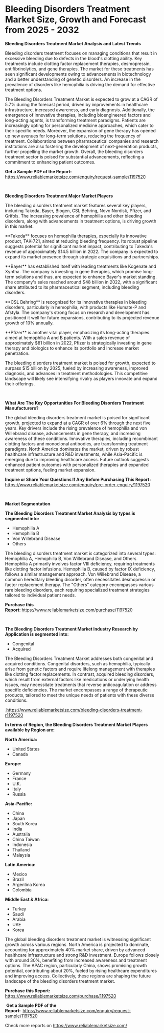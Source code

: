 <p><h1>Bleeding Disorders Treatment Market Size, Growth and Forecast from 2025 - 2032</h1></p><p><strong>Bleeding Disorders Treatment Market Analysis and Latest Trends</strong></p>
<p><p>Bleeding disorders treatment focuses on managing conditions that result in excessive bleeding due to defects in the blood's clotting ability. Key treatments include clotting factor replacement therapies, desmopressin, antifibrinolytics, and gene therapies. The market for these treatments has seen significant developments owing to advancements in biotechnology and a better understanding of genetic disorders. An increase in the prevalence of disorders like hemophilia is driving the demand for effective treatment options. </p><p>The Bleeding Disorders Treatment Market is expected to grow at a CAGR of 5.7% during the forecast period, driven by improvements in healthcare infrastructure, increased awareness, and early diagnosis. Additionally, the emergence of innovative therapies, including bioengineered factors and long-acting agents, is transforming treatment paradigms. Patients are increasingly opting for personalized medicine approaches, which cater to their specific needs. Moreover, the expansion of gene therapy has opened up new avenues for long-term solutions, reducing the frequency of treatment. Collaborations between pharmaceutical companies and research institutions are also fostering the development of next-generation products, further propelling the market growth. Overall, the bleeding disorders treatment sector is poised for substantial advancements, reflecting a commitment to enhancing patient outcomes.</p></p>
<p><strong>Get a Sample PDF of the Report:&nbsp;</strong> <a href="https://www.reliablemarketsize.com/enquiry/request-sample/1197520?utm_campaign=2731&utm_medium=2&utm_source=Github&utm_content=ia&utm_term=08032025&utm_id=bleeding-disorders-treatment">https://www.reliablemarketsize.com/enquiry/request-sample/1197520</a></p>
<p>&nbsp;</p>
<p><strong>Bleeding Disorders Treatment Major Market Players</strong></p>
<p><p>The bleeding disorders treatment market features several key players, including Takeda, Bayer, Biogen, CSL Behring, Novo Nordisk, Pfizer, and Grifols. The increasing prevalence of hemophilia and other bleeding disorders, along with advancements in treatment options, is driving growth in this market.</p><p>**Takeda** focuses on hemophilia therapies, especially its innovative product, TAK-721, aimed at reducing bleeding frequency. Its robust pipeline suggests potential for significant market impact, contributing to Takeda's revenue of approximately $14.5 billion in 2022. The company is expected to expand its market presence through strategic acquisitions and partnerships.</p><p>**Bayer** has established itself with leading treatments like Kogenate and Xyntha. The company is investing in gene therapies, which promise long-term solutions and thus, are expected to enhance Bayer's market standing. The company's sales reached around $48 billion in 2022, with a significant share attributed to its pharmaceutical segment, including bleeding disorders.</p><p>**CSL Behring** is recognized for its innovative therapies in bleeding disorders, particularly in hemophilia, with products like Humate-P and Afstyla. The company's strong focus on research and development has positioned it well for future expansions, contributing to its projected revenue growth of 10% annually. </p><p>**Pfizer** is another vital player, emphasizing its long-acting therapies aimed at hemophilia A and B patients. With a sales revenue of approximately $81 billion in 2022, Pfizer is strategically investing in gene therapy and biologics to enhance its portfolio and increase market penetration.</p><p>The bleeding disorders treatment market is poised for growth, expected to surpass $15 billion by 2025, fueled by increasing awareness, improved diagnosis, and advances in treatment methodologies. This competitive landscape will likely see intensifying rivalry as players innovate and expand their offerings.</p></p>
<p>&nbsp;</p>
<p><strong>What Are The Key Opportunities For Bleeding Disorders Treatment Manufacturers?</strong></p>
<p><p>The global bleeding disorders treatment market is poised for significant growth, projected to expand at a CAGR of over 6% through the next five years. Key drivers include the rising prevalence of hemophilia and von Willebrand disease, advancements in gene therapy, and increasing awareness of these conditions. Innovative therapies, including recombinant clotting factors and monoclonal antibodies, are transforming treatment paradigms. North America dominates the market, driven by robust healthcare infrastructure and R&D investments, while Asia-Pacific is emerging due to improving healthcare access. Future outlook suggests enhanced patient outcomes with personalized therapies and expanded treatment options, fueling market expansion.</p></p>
<p><strong>Inquire or Share Your Questions If Any Before Purchasing This Report:</strong> <a href="https://www.reliablemarketsize.com/enquiry/pre-order-enquiry/1197520?utm_campaign=2731&utm_medium=2&utm_source=Github&utm_content=ia&utm_term=08032025&utm_id=bleeding-disorders-treatment">https://www.reliablemarketsize.com/enquiry/pre-order-enquiry/1197520</a></p>
<p>&nbsp;</p>
<p><strong>Market Segmentation</strong></p>
<p><strong>The Bleeding Disorders Treatment Market Analysis by types is segmented into:</strong></p>
<p><ul><li>Hemophilia A</li><li>Hemophilia B</li><li>Von Willebrand Disease</li><li>Others</li></ul></p>
<p><p>The bleeding disorders treatment market is categorized into several types: Hemophilia A, Hemophilia B, Von Willebrand Disease, and Others. Hemophilia A primarily involves factor VIII deficiency, requiring treatments like clotting factor infusions. Hemophilia B, caused by factor IX deficiency, follows a similar management approach. Von Willebrand Disease, a common hereditary bleeding disorder, often necessitates desmopressin or factor replacement therapy. The "Others" category encompasses various rare bleeding disorders, each requiring specialized treatment strategies tailored to individual patient needs.</p></p>
<p><strong>Purchase this Report:&nbsp;</strong><a href="https://www.reliablemarketsize.com/purchase/1197520?utm_campaign=2731&utm_medium=2&utm_source=Github&utm_content=ia&utm_term=08032025&utm_id=bleeding-disorders-treatment">https://www.reliablemarketsize.com/purchase/1197520</a></p>
<p>&nbsp;</p>
<p><strong>The Bleeding Disorders Treatment Market Industry Research by Application is segmented into:</strong></p>
<p><ul><li>Congenital</li><li>Acquired</li></ul></p>
<p><p>The Bleeding Disorders Treatment Market addresses both congenital and acquired conditions. Congenital disorders, such as hemophilia, typically arise from genetic factors and require lifelong management with therapies like clotting factor replacements. In contrast, acquired bleeding disorders, which result from external factors like medications or underlying health issues, may necessitate treatments that reverse anticoagulation or address specific deficiencies. The market encompasses a range of therapeutic products, tailored to meet the unique needs of patients with these diverse conditions.</p></p>
<p><a href="https://www.reliablemarketsize.com/bleeding-disorders-treatment-r1197520?utm_campaign=2731&utm_medium=2&utm_source=Github&utm_content=ia&utm_term=08032025&utm_id=bleeding-disorders-treatment">&nbsp;https://www.reliablemarketsize.com/bleeding-disorders-treatment-r1197520</a></p>
<p><strong>In terms of Region, the Bleeding Disorders Treatment Market Players available by Region are:</strong></p>
<p>
    <p> <strong> North America: </strong>
        <ul>
            <li>United States</li>
            <li>Canada</li>
        </ul>
        </p> 
    <p> <strong> Europe: </strong>
        <ul>
            <li>Germany</li>
            <li>France</li>
            <li>U.K.</li>
            <li>Italy</li>
            <li>Russia</li>
        </ul>
        </p> 
    <p> <strong> Asia-Pacific: </strong>
        <ul>
            <li>China</li>
            <li>Japan</li>
            <li>South Korea</li>
            <li>India</li>
            <li>Australia</li>
            <li>China Taiwan</li>
            <li>Indonesia</li>
            <li>Thailand</li>
            <li>Malaysia</li>
        </ul>
        </p> 
    <p> <strong> Latin America: </strong>
        <ul>
            <li>Mexico</li>
            <li>Brazil</li>
            <li>Argentina Korea</li>
            <li>Colombia</li>
        </ul>
        </p> 
    <p> <strong> Middle East & Africa: </strong>
        <ul>
            <li>Turkey</li>
            <li>Saudi</li>
            <li>Arabia</li>
            <li>UAE</li>
            <li>Korea</li>
        </ul>
    </p>
    </p>
<p><p>The global bleeding disorders treatment market is witnessing significant growth across various regions. North America is projected to dominate, accounting for approximately 40% market share, driven by advanced healthcare infrastructure and strong R&D investment. Europe follows closely with around 30%, benefiting from increased awareness and treatment options. The APAC region, particularly China, shows promising growth potential, contributing about 20%, fueled by rising healthcare expenditures and improving access. Collectively, these regions are shaping the future landscape of the bleeding disorders treatment market.</p></p>
<p><strong>Purchase this Report: </strong><a href="https://www.reliablemarketsize.com/purchase/1197520?utm_campaign=2731&utm_medium=2&utm_source=Github&utm_content=ia&utm_term=08032025&utm_id=bleeding-disorders-treatment">https://www.reliablemarketsize.com/purchase/1197520</a></p>
<p>&nbsp;<strong>Get a Sample PDF of the Report:&nbsp;&nbsp;</strong><a href="https://www.reliablemarketsize.com/enquiry/request-sample/1197520?utm_campaign=2731&utm_medium=2&utm_source=Github&utm_content=ia&utm_term=08032025&utm_id=bleeding-disorders-treatment">https://www.reliablemarketsize.com/enquiry/request-sample/1197520</a></p>
<p><strong></strong></p>
<p>Check more reports on <a href="https://www.reliablemarketsize.com/?utm_campaign=2731&utm_medium=2&utm_source=Github&utm_content=ia&utm_term=08032025&utm_id=bleeding-disorders-treatment">https://www.reliablemarketsize.com/</a></p>